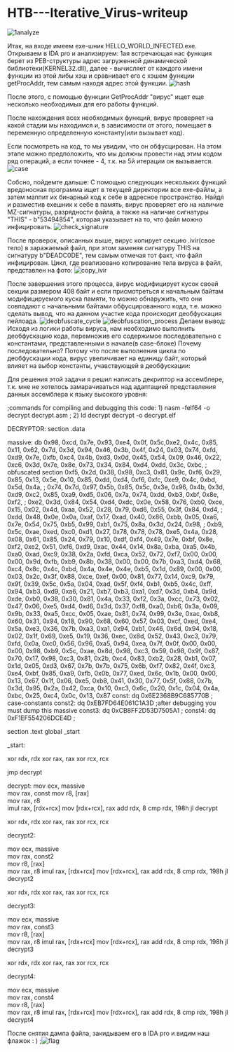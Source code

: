 # HTB---Iterative_Virus-writeup


![1analyze](https://github.com/VladimirAnderson/HTB---Iterative_Virus-writeup/assets/57271893/ff2935ab-e199-43ae-8208-a130e7281eb2)

Итак, на входе имеем exe-шник HELLO_WORLD_INFECTED.exe. Открываем в IDA pro и анализируем: 
1ая встречающая нас функция берет из PEB-структуры адрес  загруженной динамической библиотеки(KERNEL32.dll), далее - вычисляет от каждого имени функции из этой либы хэш и сравнивает его с хэшем функции
getProcAddr, тем самым находя адрес этой функции.
 ![hash](https://github.com/VladimirAnderson/HTB---Iterative_Virus-writeup/assets/57271893/b6312a5d-0152-4c7d-8b80-c01ef10b36f1)


После этого, с помощью функции GetProcAddr "вирус" ищет еще несколько необходимых для его работы функций.


После нахождения всех необходимых функций, вирус проверяет на какой стадии мы находимся и, в зависимости от этого, помещает в переменную определенную константу(или вызывает код).

Если посмотреть на код, то мы увидим, что он обфусцирован. На этом этапе можно предположить, что мы должны провести над этим кодом ряд операций, а если точнее - 4, т.к. на 5й итерации он вызывается.
![case](https://github.com/VladimirAnderson/HTB---Iterative_Virus-writeup/assets/57271893/749a5318-94c7-48aa-bbab-f5d82aa6d023)


Собсно, пойдемте дальше:
С помощью следующих нескольких функций вредоносная программа ищет в текущей директории все exe-файлы, а затем маппит их бинарный код к себе в адресное пространство.
Найдя и разместив exeшник к себе в память, вирус проверяет его на наличие MZ-сигнатуры, разрядности файла, а также на наличие сигнатуры "THIS" - b"53494854", которая указывает на то, что файл можно
инфицировать. 
![check_signature](https://github.com/VladimirAnderson/HTB---Iterative_Virus-writeup/assets/57271893/5d2c0b7f-e99f-427e-8977-b1211799e331)


После проверок, описанных выше, вирус копирует секцию .ivir(свое тело) в заражаемый файл, при этом заменяя сигнатуру THIS на сигнатуру b"DEADC0DE", тем самым отмечая тот факт, что файл инфицирован.
Цикл, где реализовано копирование тела вируса в файл, представлен на фото:
![copy_ivir](https://github.com/VladimirAnderson/HTB---Iterative_Virus-writeup/assets/57271893/357ac108-5008-407c-8fed-5f64999dd03b)




После завершения этого процесса, вирус модифицирует кусок своей секции размером 408 байт и если присмотреться к начальным байтам модифицируемого куска памяти, то можно обнаружить, что они совпадают
с начальными байтами обфусцированного кода, т.е. можно сделать вывод, что на данном участке кода происходит деобфускация пейлоада.
![deobfuscate_cycle](https://github.com/VladimirAnderson/HTB---Iterative_Virus-writeup/assets/57271893/9dd5b4b7-36ae-4697-ab85-c850488fca35)
![deobfuscation_process](https://github.com/VladimirAnderson/HTB---Iterative_Virus-writeup/assets/57271893/46fcf3b3-b51f-4ed4-b7e9-2f05167714d9)
Делаем вывод: Исходя из логики работы вируса, нам необходимо выполнить деобфускацию кода, перемножив его содержимое последовательно с константами, представленными в начале(в case-блоке)
Почему последовательно? Потому что после выполнения цикла по деобфускации кода, вирус увеличивает на единицу байт, который влияет на выбор константы, учавствующей в деобфускации:




Для решения этой задачи я решил написать декриптор на ассемблере, т.к. мне не хотелось замарачиваться над адаптацией представления данных ассемблера к языку высокого уровня:






;commands for compiling and debugging this code: 1) nasm -felf64 -o decrypt decrypt.asm
                                               ; 2) ld decrypt decrypt -o decrypt.elf
                                              

DECRYPTOR:
section .data 

massive: db 0x98, 0xcd, 0x7e, 0x93, 0xe4, 0x0f, 0x5c,0xe2, 0x4c, 0x85, 0x11, 0x62, 0x7d, 0x3d, 0x94, 0x46, 0x3b, 0x4f, 0x24, 0x03, 0x74, 0xfd,
         0xd9, 0x7e, 0xfb, 0xc4, 0x4b, 0xd3, 0x0d, 0x45, 0x54, 0x09, 0x46, 0x22, 0xc6, 0x3d, 0x7e, 0x8e, 0x73, 0x34, 0x84, 0xd4, 0xdd, 0x3c, 0xbc,    ; obfuscated section
         0xf5, 0x2d, 0x38, 0x98, 0xc3, 0x81, 0x9c, 0xf6, 0x29, 0x85, 0x13, 0x5e, 0x10, 0x85, 0xdd, 0xd4, 0xf6, 0xfc, 0xe9, 0x4c, 0xbd, 0x5d, 0x4a,    ;
         0x74, 0x7d, 0x97, 0x5b, 0x85, 0x5c, 0x3e, 0x96, 0x4b, 0x3d, 0xd9, 0xc2, 0x85, 0xa9, 0xd5, 0x06, 0x7a, 0x74, 0xdd, 0xb3, 0xbf, 0x8e, 0xf2,    ;
         0xe2, 0x3d, 0x84, 0x54, 0xd4, 0xdc, 0x0e, 0x58, 0x76, 0xb0, 0xce, 0x15, 0x02, 0x4d, 0xaa, 0x52, 0x28, 0x79, 0xd6, 0x55, 0x3f, 0x84, 0xd4,    ;
         0xdd, 0x48, 0x0e, 0x0a, 0xaf, 0x17, 0xad, 0x40, 0x86, 0xbb, 0x05, 0xa6, 0x7e, 0x54, 0x75, 0xb5, 0x99, 0xb1, 0x75, 0x8a, 0x3d, 0x24, 0x98,    ;
         0xb9, 0x5c, 0xae, 0xed, 0xc0, 0xd1, 0x27, 0x78, 0x78, 0x78, 0xe5, 0x4a, 0x28, 0x08, 0x61, 0x85, 0x24, 0x79, 0x10, 0xdf, 0xf4, 0x49, 0x7e,
         0xbf, 0x8e, 0xf2, 0xe2, 0x51, 0xf6, 0xd9, 0xac, 0x44, 0x14, 0x8a, 0xba, 0xa5, 0x4b, 0xa0, 0xad, 0xc9, 0x38, 0x2a, 0xfd, 0xca, 0x52, 0x72,
         0xf7, 0x00, 0x00, 0x00, 0x9d, 0xfb, 0xb9, 0x8b, 0x38, 0x00, 0x00, 0x7b, 0xa3, 0xd4, 0x68, 0xc4, 0x8c, 0x4c, 0xbd, 0x4a, 0x4e, 0x4e, 0xb5,
         0x1d, 0x89, 0x00, 0x00, 0x03, 0x2c, 0x3f, 0x88, 0xce, 0xef, 0x00, 0x81, 0x77, 0x14, 0xc9, 0x79, 0x9f, 0x39, 0x5c, 0x5a, 0x04, 0xad, 0x5f,
         0xf4, 0xb1, 0xb5, 0x4c, 0xff, 0x94, 0xb3, 0xd9, 0xa6, 0x21, 0xb7, 0xb3, 0xa1, 0xd7, 0x3d, 0xb4, 0x9d, 0xde, 0xb0, 0x38, 0x30, 0x81, 0x4a,
         0x33, 0xf2, 0x3a, 0xcc, 0x73, 0x02, 0x47, 0x06, 0xe5, 0xd4, 0xd6, 0x3d, 0x37, 0xf8, 0xa0, 0xb6, 0x3a, 0x09, 0x9b, 0x33, 0xa5, 0xcc, 0x05,
         0xae, 0x81, 0x74, 0x99, 0x3e, 0xac, 0xb8, 0x60, 0x31, 0x94, 0x18, 0x90, 0x68, 0x60, 0x57, 0x03, 0xcf, 0xed, 0xe4, 0x5a, 0xe3, 0x36, 0x7b,
         0xa3, 0xa1, 0x94, 0xb1, 0x46, 0x6d, 0x94, 0x18, 0x02, 0x1f, 0x69, 0xe5, 0x19, 0x36, 0xec, 0x8d, 0x52, 0x43, 0xc3, 0x79, 0xfd, 0x0a, 0xc0,
         0x56, 0x96, 0xa5, 0x94, 0xea, 0x7f, 0x0f, 0x00, 0x00, 0x00, 0x98, 0xb9, 0x5c, 0xae, 0x8d, 0x98, 0xc3, 0x59, 0x98, 0x9f, 0x87, 0x70, 0x17,
         0x98, 0xc3, 0x81, 0x2b, 0xc4, 0x83, 0xb2, 0x28, 0xb1, 0x07, 0x1d, 0x05, 0xd3, 0x67, 0x7b, 0x7b, 0x75, 0x6b, 0xf7, 0x82, 0x4f, 0xc3, 0xe4,
         0xbf, 0x85, 0xa9, 0xfb, 0x0b, 0x77, 0xed, 0x6c, 0x1b, 0x00, 0x00, 0x13, 0x67, 0x1f, 0x06, 0xe5, 0xb8, 0x41, 0x30, 0x77, 0x5f, 0x88, 0x7b,
         0x3d, 0x95, 0x2a, 0x42, 0xca, 0x10, 0xc3, 0x6c, 0x20, 0x1c, 0x04, 0x4a, 0xbc, 0x25, 0xc4, 0x0c, 0x13, 0x87
const:  dq 0x6E2368B9C685770B                                                                                                                          ; case-constants 
const2: dq 0xEB7FD64E061C1A3D                                                                                                                          ;after debugging you must dump this massive 
const3: dq 0xCB8FF2D53D7505A1                                                                                                                          ;
const4: dq 0xF1EF554206DCE4D                                                                                                                           ;







section .text
    global _start

_start:

xor     rdx, rdx
xor     rax, rax
xor     rcx, rcx

jmp decrypt

decrypt:
mov     ecx, massive   
mov     rax, const 
mov     r8,  [rax]       
mov     rax, r8    
imul    rax, [rdx+rcx]
mov     [rdx+rcx], rax
add     rdx, 8
cmp     rdx, 198h
jl      decrypt

xor     rdx, rdx
xor     rax, rax
xor     rcx, rcx

decrypt2:

mov     ecx, massive    
mov     rax, const2     
mov     r8,  [rax]       
mov     rax, r8
imul    rax, [rdx+rcx]
mov     [rdx+rcx], rax
add     rdx, 8
cmp     rdx, 198h
jl      decrypt2


xor     rdx, rdx
xor     rax, rax
xor     rcx, rcx

decrypt3:

mov     ecx, massive    
mov     rax, const3  
mov     r8,  [rax]       
mov     rax, r8
imul    rax, [rdx+rcx]
mov     [rdx+rcx], rax
add     rdx, 8
cmp     rdx, 198h
jl      decrypt3




xor     rdx, rdx
xor     rax, rax
xor     rcx, rcx

decrypt4:

mov     ecx, massive    
mov     rax, const4           
mov     r8,  [rax]       
mov     rax, r8
imul    rax, [rdx+rcx]
mov     [rdx+rcx], rax
add     rdx, 8
cmp     rdx, 198h
jl      decrypt4

После снятия дампа файла, закидываем его в IDA pro  и видим наш флажок : )
;![flag](https://github.com/VladimirAnderson/HTB---Iterative_Virus-writeup/assets/57271893/0c2ce039-7888-4841-b551-9096d9337b80)

